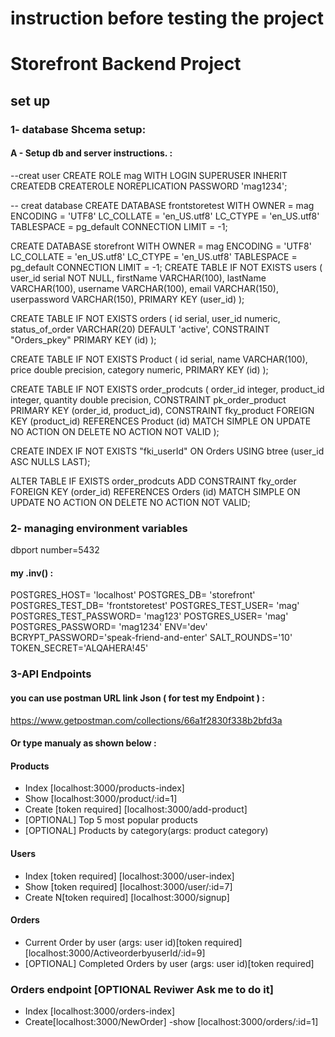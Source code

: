 # instruction before testing the project
# Storefront Backend Project
## set up 
### 1- database Shcema setup:
   #### A - Setup db and server instructions. :

--creat user
  CREATE ROLE mag WITH
  LOGIN
  SUPERUSER
  INHERIT
  CREATEDB
  CREATEROLE
  NOREPLICATION
  PASSWORD 'mag1234';

-- creat database
  CREATE DATABASE frontstoretest
    WITH 
    OWNER = mag
    ENCODING = 'UTF8'
    LC_COLLATE = 'en_US.utf8'
    LC_CTYPE = 'en_US.utf8'
    TABLESPACE = pg_default
    CONNECTION LIMIT = -1;

  CREATE DATABASE storefront
      WITH 
      OWNER = mag
      ENCODING = 'UTF8'
      LC_COLLATE = 'en_US.utf8'
      LC_CTYPE = 'en_US.utf8'
      TABLESPACE = pg_default
      CONNECTION LIMIT = -1;
  CREATE TABLE IF NOT EXISTS users
(
    user_id serial NOT NULL,
    firstName VARCHAR(100),
    lastName VARCHAR(100),
    username VARCHAR(100),
    email VARCHAR(150),
    userpassword VARCHAR(150),
    PRIMARY KEY (user_id)
);


CREATE TABLE IF NOT EXISTS orders
(
    id serial,
    user_id numeric,
    status_of_order VARCHAR(20) DEFAULT 'active',
    CONSTRAINT "Orders_pkey" PRIMARY KEY (id)
);


CREATE TABLE IF NOT EXISTS Product
(
    id serial,
    name VARCHAR(100),
    price double precision,
    category numeric,
    PRIMARY KEY (id)
);

CREATE TABLE IF NOT EXISTS order_prodcuts
(
    order_id integer,
    product_id integer,
    quantity double precision,
    CONSTRAINT pk_order_product PRIMARY KEY (order_id, product_id),
    CONSTRAINT fky_product FOREIGN KEY (product_id)
        REFERENCES Product (id) MATCH SIMPLE
        ON UPDATE NO ACTION
        ON DELETE NO ACTION
        NOT VALID
);


CREATE INDEX IF NOT EXISTS "fki_userId"
    ON Orders USING btree
    (user_id ASC NULLS LAST);

ALTER TABLE IF EXISTS order_prodcuts
    ADD CONSTRAINT fky_order FOREIGN KEY (order_id)
    REFERENCES Orders (id) MATCH SIMPLE
    ON UPDATE NO ACTION
    ON DELETE NO ACTION
    NOT VALID;


  
 
 

### 2- managing environment variables
dbport number=5432
#### my .inv()  :

 POSTGRES_HOST= 'localhost'
 POSTGRES_DB= 'storefront'
 POSTGRES_TEST_DB= 'frontstoretest'
 POSTGRES_TEST_USER= 'mag'
 POSTGRES_TEST_PASSWORD= 'mag123'
 POSTGRES_USER= 'mag'
 POSTGRES_PASSWORD= 'mag1234'
 ENV='dev'
 BCRYPT_PASSWORD='speak-friend-and-enter'
 SALT_ROUNDS='10'
 TOKEN_SECRET='ALQAHERA!45'


### 3-API Endpoints
#### you can use postman URL link Json ( for test my Endpoint ) :
https://www.getpostman.com/collections/66a1f2830f338b2bfd3a

#### Or type manualy as shown below :
#### Products
- Index                  [localhost:3000/products-index] 
- Show                   [localhost:3000/product/:id=1]
- Create [token required] [localhost:3000/add-product]
- [OPTIONAL] Top 5 most popular products 
- [OPTIONAL] Products by category(args: product category) 

#### Users
- Index [token required]        [localhost:3000/user-index]
- Show [token required]         [localhost:3000/user/:id=7]
- Create N[token required]      [localhost:3000/signup]

#### Orders
- Current Order by user (args: user id)[token required]   [localhost:3000/ActiveorderbyuserId/:id=9]
- [OPTIONAL] Completed Orders by user (args: user id)[token required]

### Orders endpoint [OPTIONAL Reviwer Ask me to do it]
- Index [localhost:3000/orders-index]
- Create[localhost:3000/NewOrder]
-show [localhost:3000/orders/:id=1]